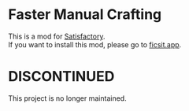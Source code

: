 # Faster Manual Crafting

This is a mod for [Satisfactory](https://www.satisfactorygame.com/).  
If you want to install this mod, please go to [ficsit.app](https://ficsit.app/mod/9EyexojrT1D29E).


# DISCONTINUED
This project is no longer maintained.
